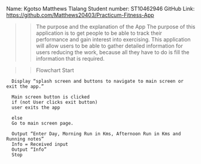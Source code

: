 Name: Kgotso Matthews Tlalang
Student number: ST10462946
GitHub Link: https://github.com/Matthews20403/Practicum-Fitness-App 

>>The purpose and the explanation of the App
The purpose of this application is to get people to be able to track their performance and gain interest into exercising. 
This application will allow users to be able to gather detailed information for users reducing the work, because all they have to do is fill the information that is required.

>>Flowchart
      Start

      Display “splash screen and buttons to navigate to main screen or exit the app.”

      Main screen button is clicked
      if (not User clicks exit button)
      user exits the app

      else 
      Go to main screen page.

      Output “Enter Day, Morning Run in Kms, Afternoon Run in Kms and Running notes”
      Info = Received input
      Output “Info”
      Stop
 


